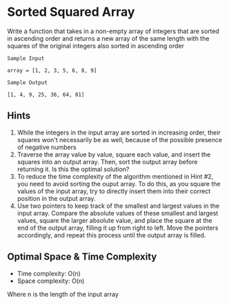 # Sorted Squared Array

Write a function that takes in a non-empty array of integers that are sorted
in ascending order and returns a new array of the same length with the squares
of the original integers also sorted in ascending order

```plain
Sample Input

array = [1, 2, 3, 5, 6, 8, 9]

Sample Output

[1, 4, 9, 25, 36, 64, 81]
```

## Hints

1. While the integers in the input array are sorted in increasing order, their
   squares won't necessarily be as well, because of the possible presence of
   negative numbers
2. Traverse the array value by value, square each value, and insert the squares
   into an output array. Then, sort the output array before returning it. Is this
   the optimal solution?
3. To reduce the time complexity of the algorithm mentioned in Hint #2, you need
   to avoid sorting the ouput array. To do this, as you square the values of the
   input array, try to directly insert them into their correct position in the
   output array.
4. Use two pointers to keep track of the smallest and largest values in the input
   array. Compare the absolute values of these smallest and largest values,
   square the larger absolute value, and place the square at the end of the
   output array, filling it up from right to left. Move the pointers accordingly,
   and repeat this process until the output array is filled.

## Optimal Space & Time Complexity

- Time complexity: O(n)
- Space complexity: O(n)

Where n is the length of the input array
